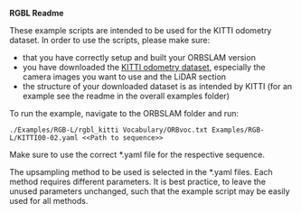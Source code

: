 **RGBL Readme**

These example scripts are intended to be used for the KITTI odometry dataset.
In order to use the scripts, please make sure:

- that you have correctly setup and built your ORBSLAM version
- you have downloaded the [KITTI odometry dataset](http://www.cvlibs.net/datasets/kitti/eval_odometry.php), especially the camera images you want to use and the LiDAR section
- the structure of your downloaded dataset is as intended by KITTI (for an example see the readme in the overall examples folder)

To run the example, navigate to the ORBSLAM folder and run:

`./Examples/RGB-L/rgbl_kitti Vocabulary/ORBvoc.txt Examples/RGB-L/KITTI00-02.yaml <<Path to sequence>>`

Make sure to use the correct *.yaml file for the respective sequence.

The upsampling method to be used is selected in the *.yaml files. Each method requires different parameters.
It is best practice, to leave the unused parameters unchanged, such that the example script may be easily used for all methods.
